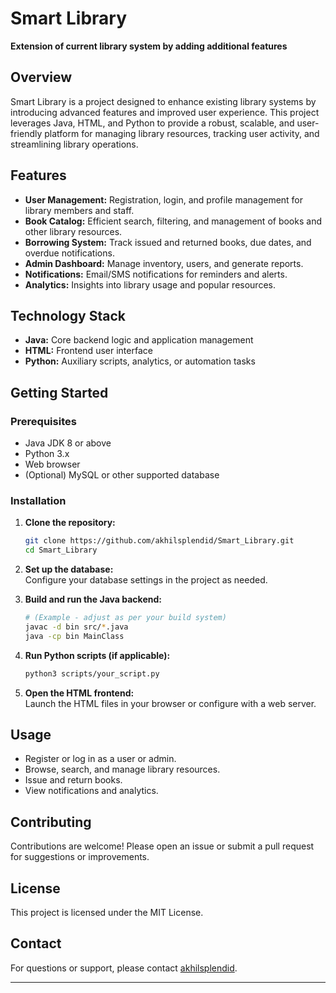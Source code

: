 
# Smart Library

**Extension of current library system by adding additional features**

## Overview

Smart Library is a project designed to enhance existing library systems by introducing advanced features and improved user experience. This project leverages Java, HTML, and Python to provide a robust, scalable, and user-friendly platform for managing library resources, tracking user activity, and streamlining library operations.

## Features

- **User Management:** Registration, login, and profile management for library members and staff.
- **Book Catalog:** Efficient search, filtering, and management of books and other library resources.
- **Borrowing System:** Track issued and returned books, due dates, and overdue notifications.
- **Admin Dashboard:** Manage inventory, users, and generate reports.
- **Notifications:** Email/SMS notifications for reminders and alerts.
- **Analytics:** Insights into library usage and popular resources.

## Technology Stack

- **Java:** Core backend logic and application management
- **HTML:** Frontend user interface
- **Python:** Auxiliary scripts, analytics, or automation tasks

## Getting Started

### Prerequisites

- Java JDK 8 or above
- Python 3.x
- Web browser
- (Optional) MySQL or other supported database

### Installation

1. **Clone the repository:**
   ```bash
   git clone https://github.com/akhilsplendid/Smart_Library.git
   cd Smart_Library
   ```
2. **Set up the database:**  
   Configure your database settings in the project as needed.

3. **Build and run the Java backend:**
   ```bash
   # (Example - adjust as per your build system)
   javac -d bin src/*.java
   java -cp bin MainClass
   ```

4. **Run Python scripts (if applicable):**
   ```bash
   python3 scripts/your_script.py
   ```

5. **Open the HTML frontend:**  
   Launch the HTML files in your browser or configure with a web server.

## Usage

- Register or log in as a user or admin.
- Browse, search, and manage library resources.
- Issue and return books.
- View notifications and analytics.

## Contributing

Contributions are welcome! Please open an issue or submit a pull request for suggestions or improvements.

## License

This project is licensed under the MIT License.

## Contact

For questions or support, please contact [akhilsplendid](https://github.com/akhilsplendid).

---
